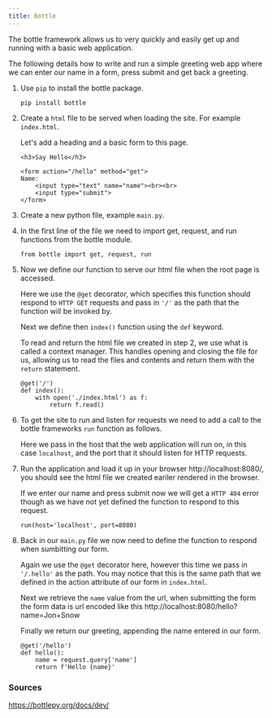 ```yaml
---
title: Bottle
---
```



The bottle framework allows us to very quickly and easily get up and running with a basic web application.

The following details how to write and run a simple greeting web app where we can enter our name in a form, press submit and get back a greeting.


1. Use `pip` to install the bottle package.
    ```
    pip install bottle
    ```

2. Create a `html` file to be served when loading the site. For example `index.html`.
   
    Let's add a heading and a basic form to this page.

    ```
    <h3>Say Hello</h3>

    <form action="/hello" method="get">
    Name:
        <input type="text" name="name"><br><br>
        <input type="submit">
    </form>
    ```

3. Create a new python file, example `main.py`.

4. In the first line of the file we need to import get, request, and run functions from the bottle module.
    ```
    from bottle import get, request, run
    ```

5. Now we define our function to serve our html file when the root page is accessed.

    Here we use the `@get` decorator, which specifies this function should respond to `HTTP GET` requests and pass in `'/'` as the path that the function will be invoked by.

    Next we  define then `index()` function using the `def` keyword.

    To read and return the html file we created in step 2, we use what is called a context manager. This handles opening and closing the file for us, allowing us to read the files and contents and return them with the `return` statement.

    ```
    @get('/')
    def index():
        with open('./index.html') as f:
            return f.read()
    ```

6. To get the site to run and listen for requests we need to add a call to the bottle frameworks `run` function as follows.

    Here we pass in the host that the web application will run on, in this case `localhost`, and the port that it should listen for HTTP requests.


7. Run the application and load it up in your browser http://localhost:8080/, you should see the html file we created eariler rendered in the browser.

    If we enter our name and press submit now we will get a `HTTP 404` error though as we have not yet defined the function to respond to this request.


    ```
    run(host='localhost', port=8080)
    ```


8. Back in our `main.py` file we now need to define the function to respond when sumbitting our form.

    Again we use the `@get` decorator here, however this time we pass in `'/.hello'` as the path. You may notice that this is the same path that we defined in the action attribute of our form in `index.html`.

    Next we retrieve the `name` value from the url, when submitting the form the form data is url encoded like this http://localhost:8080/hello?name=Jon+Snow

    Finally we return our greeting, appending the name entered in our form.

    ```
    @get('/hello')
    def hello():
        name = request.query['name']
        return f'Hello {name}'
    ```

### Sources
https://bottlepy.org/docs/dev/
